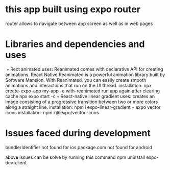 # this app built using expo router
router allows to navigate between app screen as well as in web pages

# Libraries and dependencies and uses
 ◦ Rect animated
uses: Reanimated comes with declarative API for creating animations. React Native Reanimated is a powerful animation library built by Software Mansion.
With Reanimated, you can easily create smooth animations and interactions that run on the UI thread.
installation: npx create-expo-app my-app -e with-reanimated
run app again after clearing 
cache npx expo start -c
◦ React-native linear gradient
uses: creates an image consisting of a progressive transition between two or more colors along a straight line.
installation: npm i expo-linear-gradient
◦ expo vector icons
installation: npm i @expo/vector-icons



# Issues faced during development # 
bundlerIdentifier not found for ios
package.com not found for android

above issues can be solve by running this command
npm uninstall expo-dev-client